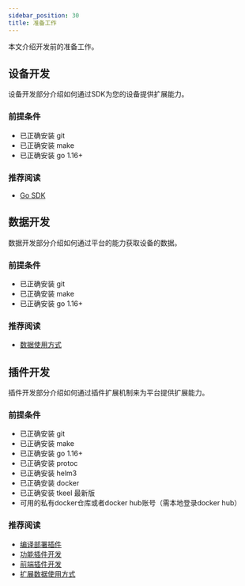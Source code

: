 ```yaml
---
sidebar_position: 30
title: 准备工作
---
```


本文介绍开发前的准备工作。


## 设备开发

设备开发部分介绍如何通过SDK为您的设备提供扩展能力。

###  前提条件

- 已正确安装 git
- 已正确安装 make
- 已正确安装 go 1.16+

###  推荐阅读

- [Go SDK](../device_develop/go_sdk)



## 数据开发

数据开发部分介绍如何通过平台的能力获取设备的数据。

###  前提条件

- 已正确安装 git
- 已正确安装 make
- 已正确安装 go 1.16+

###  推荐阅读

- [数据使用方式](../data_develop/data_way)


## 插件开发

插件开发部分介绍如何通过插件扩展机制来为平台提供扩展能力。

###  前提条件

- 已正确安装 git
- 已正确安装 make
- 已正确安装 go 1.16+
- 已正确安装 protoc
- 已正确安装 helm3
- 已正确安装 docker
- 已正确安装 tkeel 最新版
- 可用的私有docker仓库或者docker hub账号（需本地登录docker hub）

###  推荐阅读

- [编译部署插件](../plugin_develop/plugin_chart.md)
- [功能插件开发](../plugin_develop/function_develop.md)
- [前端插件开发](../plugin_develop/web_develop.md)
- [扩展数据使用方式](../data_develop/data_way.md)
